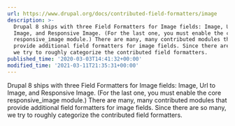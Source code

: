 ```yaml
---
url: https://www.drupal.org/docs/contributed-field-formatters/image
description: >-
  Drupal 8 ships with three Field Formatters for Image fields: Image, Url to
  Image, and Responsive Image. (For the last one, you must enable the core
  responsive_image module.) There are many, many contributed modules that
  provide additional field formatters for image fields. Since there are so many,
  we try to roughly categorize the contributed field formatters.
published_time: '2020-03-03T14:41:32+00:00'
modified_time: '2021-03-11T21:35:31+00:00'
---
```

Drupal 8 ships with three Field Formatters for Image fields: Image, Url to Image, and Responsive Image. (For the last one, you must enable the core responsive\_image module.) There are many, many contributed modules that provide additional field formatters for image fields. Since there are so many, we try to roughly categorize the contributed field formatters.